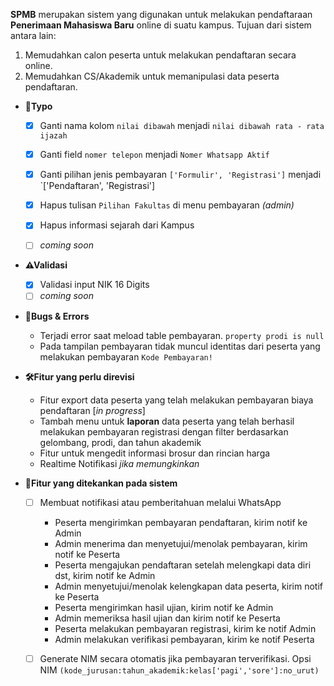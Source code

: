 
**SPMB** merupakan sistem yang digunakan untuk melakukan pendaftaraan **Penerimaan Mahasiswa Baru** online di suatu kampus. Tujuan dari sistem antara lain: 

1. Memudahkan calon peserta untuk melakukan pendaftaran secara online.
2. Memudahkan CS/Akademik untuk memanipulasi data peserta pendaftaran.


- **📝Typo**
	- [x] Ganti nama kolom `nilai dibawah` menjadi `nilai dibawah rata - rata ijazah`  
	- [x] Ganti field `nomer telepon` menjadi `Nomer Whatsapp Aktif` 
	- [x] Ganti pilihan jenis pembayaran `['Formulir', 'Registrasi']` menjadi `['Pendaftaran', 'Registrasi']

	- [x] Hapus tulisan `Pilihan Fakultas` di menu pembayaran *(admin)* 
	- [x] Hapus informasi sejarah dari Kampus
	- [ ] *coming soon* 

- **⚠Validasi**
	- [x] Validasi input NIK 16 Digits
	- [ ] *coming soon*

- **👾Bugs & Errors**
	- Terjadi error saat meload  table pembayaran. `property prodi is null` 
	- Pada tampilan pembayaran tidak muncul identitas dari peserta yang melakukan pembayaran `Kode Pembayaran!` 
	
- **🛠Fitur yang perlu direvisi**
	- Fitur export data peserta yang telah melakukan pembayaran biaya pendaftaran [_in progress_]
	- Tambah menu untuk **laporan** data peserta yang telah berhasil melakukan pembayaran registrasi dengan filter berdasarkan gelombang, prodi, dan tahun akademik
	- Fitur untuk mengedit informasi brosur dan rincian harga
	- Realtime Notifikasi *jika memungkinkan*
	
- **💎Fitur yang ditekankan pada sistem**
	- [ ] Membuat notifikasi atau pemberitahuan melalui WhatsApp
		- Peserta mengirimkan pembayaran pendaftaran, kirim notif ke Admin
		- Admin menerima dan menyetujui/menolak pembayaran, kirim notif ke Peserta
		- Peserta mengajukan pendaftaran setelah melengkapi data diri dst, kirim notif ke Admin
		- Admin menyetujui/menolak kelengkapan data peserta, kirim notif ke Peserta
		- Peserta mengirimkan hasil ujian, kirim notif ke Admin
		- Admin memeriksa hasil ujian dan kirim notif ke Peserta
		- Peserta melakukan pembayaran registrasi, kirim ke notif Admin
		- Admin melakukan verifikasi pembayaran, kirim ke notif Peserta
	- [ ] Generate NIM secara otomatis jika pembayaran terverifikasi. Opsi NIM `(kode_jurusan:tahun_akademik:kelas['pagi','sore']:no_urut)`
	
